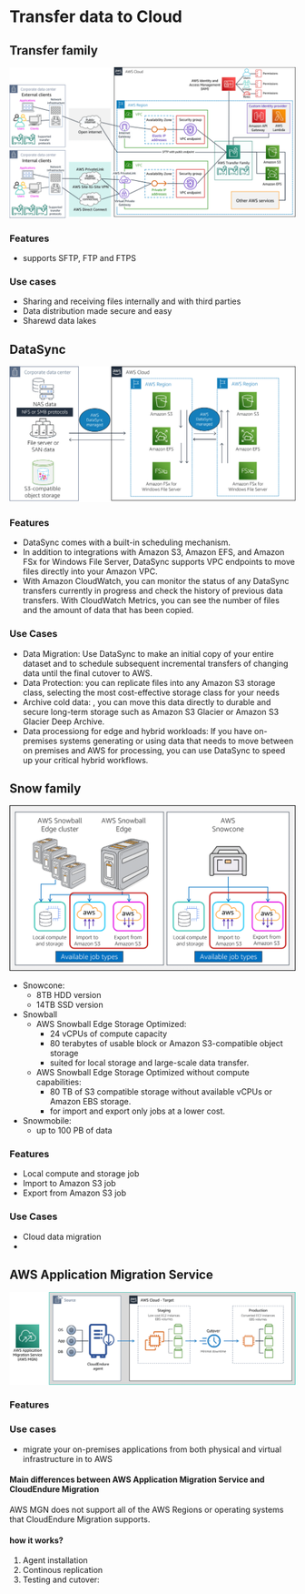# Transfer data to Cloud

## Transfer family
![Transfer Family](images/transfer_family.png)


### Features
- supports SFTP, FTP and FTPS


### Use cases
- Sharing and receiving files internally and with third parties
- Data distribution made secure and easy
- Sharewd data lakes

## DataSync

![Data Sync](images/datasync.png)

### Features
- DataSync comes with a built-in scheduling mechanism. 
- In addition to integrations with Amazon S3, Amazon EFS, and Amazon FSx for Windows File Server, DataSync supports VPC endpoints to move files directly into your Amazon VPC. 
- With Amazon CloudWatch, you can monitor the status of any DataSync transfers currently in progress and check the history of previous data transfers. With CloudWatch Metrics, you can see the number of files and the amount of data that has been copied. 

### Use Cases
- Data Migration: Use DataSync to make an initial copy of your entire dataset and to schedule subsequent incremental transfers of changing data until the final cutover to AWS. 
- Data Protection:  you can replicate files into any Amazon S3 storage class, selecting the most cost-effective storage class for your needs
- Archive cold data: , you can move this data directly to durable and secure long-term storage such as Amazon S3 Glacier or Amazon S3 Glacier Deep Archive. 
- Data processiong for edge and hybrid workloads: If you have on-premises systems generating or using data that needs to move between on premises and AWS for processing, you can use DataSync to speed up your critical hybrid workflows. 


## Snow family
![Snow family](images/snow.png)

- Snowcone:
    - 8TB HDD version 
    - 14TB SSD version
- Snowball
    - AWS Snowball Edge Storage Optimized: 
        - 24 vCPUs of compute capacity 
        - 80 terabytes of usable block or Amazon S3-compatible object storage
        - suited for local storage and large-scale data transfer.
    - AWS Snowball Edge Storage Optimized without compute capabilities: 
        - 80 TB of S3 compatible storage without available vCPUs or Amazon EBS storage.
        - for import and export only jobs at a lower cost.
- Snowmobile:
    - up to 100 PB of data 

### Features
- Local compute and storage job
- Import to Amazon S3 job
- Export from Amazon S3 job

### Use Cases
- Cloud data migration
-


## AWS Application Migration Service
![MGN](images/mgn.png)

### Features

### Use cases
- migrate your on-premises applications from both physical and virtual infrastructure in to AWS

#### Main differences between AWS Application Migration Service and CloudEndure Migration 
AWS MGN does not support all of the AWS Regions or operating systems that CloudEndure Migration supports.

#### how it works?
1. Agent installation
2. Continous replication
3. Testing and cutover: